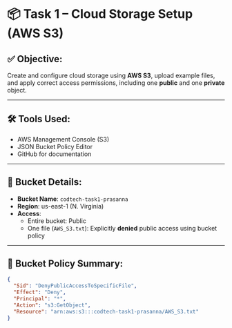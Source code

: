 # 📦 Task 1 – Cloud Storage Setup (AWS S3)

## ✅ Objective:
Create and configure cloud storage using **AWS S3**, upload example files, and apply correct access permissions, including one **public** and one **private** object.

---

## 🛠️ Tools Used:
- AWS Management Console (S3)
- JSON Bucket Policy Editor
- GitHub for documentation

---

## 📁 Bucket Details:
- **Bucket Name**: `codtech-task1-prasanna`
- **Region**: us-east-1 (N. Virginia)
- **Access**:
  - Entire bucket: Public
  - One file (`AWS_S3.txt`): Explicitly **denied** public access using bucket policy

---

## 🔐 Bucket Policy Summary:
```json
{
  "Sid": "DenyPublicAccessToSpecificFile",
  "Effect": "Deny",
  "Principal": "*",
  "Action": "s3:GetObject",
  "Resource": "arn:aws:s3:::codtech-task1-prasanna/AWS_S3.txt"
}
